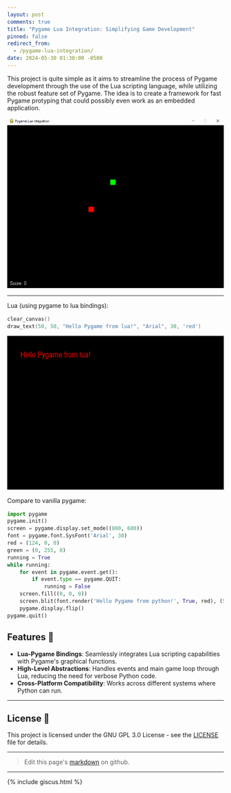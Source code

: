 ```yaml
---
layout: post
comments: true
title: "Pygame Lua Integration: Simplifying Game Development"
pinned: false
redirect_from:
  - /pygame-lua-integration/
date: 2024-05-30 01:30:00 -0500
---
```


This project is quite simple as it aims to streamline the process of Pygame development through the use of the Lua scripting language, while utilizing the robust feature set of Pygame. The idea is to create a framework for fast Pygame protyping that could possibly even work as an embedded application.

<a href="https://github.com/JakeTurner616/pygame-lua-bindings">
  <img src="https://github.com/JakeTurner616/pygame-lua-bindings/blob/main/docs/lua_snake_pygame.gif?raw=true">
</a>

---

Lua (using pygame to lua bindings):
```lua
clear_canvas()
draw_text(50, 50, "Hello Pygame from lua!", "Arial", 30, 'red')
```

<div align="center">
    <img src="https://raw.githubusercontent.com/JakeTurner616/pygame-lua-bindings/main/docs/hello_world_lua.PNG" alt="hello world in pygame with lua">
</div>

Compare to vanilla pygame:
```python
import pygame
pygame.init()
screen = pygame.display.set_mode((800, 600))
font = pygame.font.SysFont('Arial', 30)
red = (124, 0, 0)
green = (0, 255, 0)
running = True
while running:
    for event in pygame.event.get():
        if event.type == pygame.QUIT:
            running = False
    screen.fill((0, 0, 0))
    screen.blit(font.render('Hello Pygame from python!', True, red), (50, 50))
    pygame.display.flip()
pygame.quit()
```

## Features 🌟

- **Lua-Pygame Bindings**: Seamlessly integrates Lua scripting capabilities with Pygame's graphical functions.
- **High-Level Abstractions**: Handles events and main game loop through Lua, reducing the need for verbose Python code.
- **Cross-Platform Compatibility**: Works across different systems where Python can run.

---

## License 📜

This project is licensed under the GNU GPL 3.0 License - see the [LICENSE](https://github.com/JakeTurner616/pygame-lua-bindings/blob/main/LICENSE) file for details.

---

> Edit this page's <a href="https://github.com/JakeTurner616/JakeTurner616.github.io/blob/main/{{page.path}}">markdown</a> on github.

---

{% include giscus.html %}
